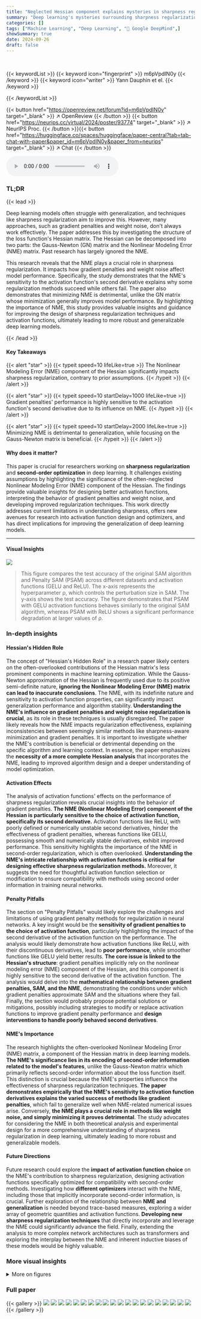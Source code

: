 ```yaml
---
title: "Neglected Hessian component explains mysteries in sharpness regularization"
summary: "Deep learning's mysteries surrounding sharpness regularization are solved by uncovering the crucial role of the neglected Hessian component, the Nonlinear Modeling Error (NME)."
categories: []
tags: ["Machine Learning", "Deep Learning", "🏢 Google DeepMind",]
showSummary: true
date: 2024-09-26
draft: false
---
```


<br>

{{< keywordList >}}
{{< keyword icon="fingerprint" >}} m6pVpdIN0y {{< /keyword >}}
{{< keyword icon="writer" >}} Yann Dauphin et el. {{< /keyword >}}
 
{{< /keywordList >}}

{{< button href="https://openreview.net/forum?id=m6pVpdIN0y" target="_blank" >}}
↗ OpenReview
{{< /button >}}
{{< button href="https://neurips.cc/virtual/2024/poster/93774" target="_blank" >}}
↗ NeurIPS Proc.
{{< /button >}}{{< button href="https://huggingface.co/spaces/huggingface/paper-central?tab=tab-chat-with-paper&paper_id=m6pVpdIN0y&paper_from=neurips" target="_blank" >}}
↗ Chat
{{< /button >}}



<audio controls>
    <source src="https://ai-paper-reviewer.com/m6pVpdIN0y/podcast.wav" type="audio/wav">
    Your browser does not support the audio element.
</audio>


### TL;DR


{{< lead >}}

Deep learning models often struggle with generalization, and techniques like sharpness regularization aim to improve this.  However, many approaches, such as gradient penalties and weight noise, don't always work effectively. The paper addresses this by investigating the structure of the loss function's Hessian matrix.  The Hessian can be decomposed into two parts: the Gauss-Newton (GN) matrix and the Nonlinear Modeling Error (NME) matrix.  Past research has largely ignored the NME. 

This research reveals that the NME plays a crucial role in sharpness regularization. It impacts how gradient penalties and weight noise affect model performance. Specifically, the study demonstrates that the NME's sensitivity to the activation function's second derivative explains why some regularization methods succeed while others fail. The paper also demonstrates that minimizing NME is detrimental, unlike the GN matrix whose minimization generally improves model performance. By highlighting the importance of NME, this study provides valuable insights and guidance for improving the design of sharpness regularization techniques and activation functions, ultimately leading to more robust and generalizable deep learning models.

{{< /lead >}}


#### Key Takeaways

{{< alert "star" >}}
{{< typeit speed=10 lifeLike=true >}} The Nonlinear Modeling Error (NME) component of the Hessian significantly impacts sharpness regularization, contrary to prior assumptions. {{< /typeit >}}
{{< /alert >}}

{{< alert "star" >}}
{{< typeit speed=10 startDelay=1000 lifeLike=true >}} Gradient penalties' performance is highly sensitive to the activation function's second derivative due to its influence on NME. {{< /typeit >}}
{{< /alert >}}

{{< alert "star" >}}
{{< typeit speed=10 startDelay=2000 lifeLike=true >}} Minimizing NME is detrimental to generalization, while focusing on the Gauss-Newton matrix is beneficial. {{< /typeit >}}
{{< /alert >}}

#### Why does it matter?
This paper is crucial for researchers working on **sharpness regularization** and **second-order optimization** in deep learning. It challenges existing assumptions by highlighting the significance of the often-neglected Nonlinear Modeling Error (NME) component of the Hessian. The findings provide valuable insights for designing better activation functions, interpreting the behavior of gradient penalties and weight noise, and developing improved regularization techniques.  This work directly addresses current limitations in understanding sharpness, offers new avenues for research into activation function design and optimizers, and has direct implications for improving the generalization of deep learning models.

------
#### Visual Insights



![](https://ai-paper-reviewer.com/m6pVpdIN0y/figures_4_1.jpg)

> This figure compares the test accuracy of the original SAM algorithm and Penalty SAM (PSAM) across different datasets and activation functions (GELU and ReLU).  The x-axis represents the hyperparameter ρ, which controls the perturbation size in SAM.  The y-axis shows the test accuracy. The figure demonstrates that PSAM with GELU activation functions behaves similarly to the original SAM algorithm, whereas PSAM with ReLU shows a significant performance degradation at larger values of ρ.







### In-depth insights


#### Hessian's Hidden Role
The concept of "Hessian's Hidden Role" in a research paper likely centers on the often-overlooked contributions of the Hessian matrix's less prominent components in machine learning optimization.  While the Gauss-Newton approximation of the Hessian is frequently used due to its positive semi-definite nature, **ignoring the Nonlinear Modeling Error (NME) matrix can lead to inaccurate conclusions**. The NME, with its indefinite nature and sensitivity to activation function properties, can significantly impact generalization performance and algorithm stability.  **Understanding the NME's influence on gradient penalties and weight noise regularization is crucial**, as its role in these techniques is usually disregarded.  The paper likely reveals how the NME impacts regularization effectiveness, explaining inconsistencies between seemingly similar methods like sharpness-aware minimization and gradient penalties.  It is important to investigate whether the NME's contribution is beneficial or detrimental depending on the specific algorithm and learning context.  In essence, the paper emphasizes the **necessity of a more complete Hessian analysis** that incorporates the NME, leading to improved algorithm design and a deeper understanding of model optimization.

#### Activation Effects
The analysis of activation functions' effects on the performance of sharpness regularization reveals crucial insights into the behavior of gradient penalties.  **The NME (Nonlinear Modeling Error) component of the Hessian is particularly sensitive to the choice of activation function, specifically its second derivative.**  Activation functions like ReLU, with poorly defined or numerically unstable second derivatives, hinder the effectiveness of gradient penalties, whereas functions like GELU, possessing smooth and numerically stable derivatives, exhibit improved performance.  This sensitivity highlights the importance of the NME in second-order regularization, which is often overlooked.  **Understanding the NME's intricate relationship with activation functions is critical for designing effective sharpness regularization methods.**  Moreover, it suggests the need for thoughtful activation function selection or modification to ensure compatibility with methods using second order information in training neural networks.

#### Penalty Pitfalls
The section on "Penalty Pitfalls" would likely explore the challenges and limitations of using gradient penalty methods for regularization in neural networks.  A key insight would be the **sensitivity of gradient penalties to the choice of activation function**, particularly highlighting the impact of the second derivative of the activation function on the performance.  The analysis would likely demonstrate how activation functions like ReLU, with their discontinuous derivatives, lead to **poor performance**, while smoother functions like GELU yield better results.  **The core issue is linked to the Hessian's structure**: gradient penalties implicitly rely on the nonlinear modeling error (NME) component of the Hessian, and this component is highly sensitive to the second derivative of the activation function.  The analysis would delve into the **mathematical relationship between gradient penalties, SAM, and the NME**, demonstrating the conditions under which gradient penalties approximate SAM and the situations where they fail.  Finally, the section would probably propose potential solutions or mitigations, possibly including strategies to modify or replace activation functions to improve gradient penalty performance and **design interventions to handle poorly behaved second derivatives**.

#### NME's Importance
The research highlights the often-overlooked Nonlinear Modeling Error (NME) matrix, a component of the Hessian matrix in deep learning models.  **The NME's significance lies in its encoding of second-order information related to the model's features**, unlike the Gauss-Newton matrix which primarily reflects second-order information about the loss function itself.  This distinction is crucial because the NME's properties influence the effectiveness of sharpness regularization techniques.  **The paper demonstrates empirically that the NME's sensitivity to activation function derivatives explains the varied success of methods like gradient penalties**, which fail to generalize well when NME-related numerical issues arise.  Conversely, **the NME plays a crucial role in methods like weight noise, and simply minimizing it proves detrimental**.  The study advocates for considering the NME in both theoretical analysis and experimental design for a more comprehensive understanding of sharpness regularization in deep learning, ultimately leading to more robust and generalizable models.

#### Future Directions
Future research could explore the **impact of activation function choice** on the NME's contribution to sharpness regularization, designing activation functions specifically optimized for compatibility with second-order methods.  Investigating how **different optimizers** interact with the NME, including those that implicitly incorporate second-order information, is crucial.  Further exploration of the relationship between **NME and generalization** is needed beyond trace-based measures, exploring a wider array of geometric quantities and activation functions.  **Developing new sharpness regularization techniques** that directly incorporate and leverage the NME could significantly advance the field.  Finally, extending the analysis to more complex network architectures such as transformers and exploring the interplay between the NME and inherent inductive biases of these models would be highly valuable.


### More visual insights

<details>
<summary>More on figures
</summary>


![](https://ai-paper-reviewer.com/m6pVpdIN0y/figures_4_2.jpg)

> This figure shows the test accuracy as the hyperparameter p increases for three different datasets (Imagenet, CIFAR-10, and Fashion MNIST).  Three different activation functions are used: ReLU, GELU, and GELU with the activation NME ablated. The results demonstrate that removing information from the NME reduces the effectiveness of the gradient penalty, particularly for ReLU and GELU with ablated NME. This supports the paper's claim that the NME is crucial for understanding the performance of gradient penalty regularization.


![](https://ai-paper-reviewer.com/m6pVpdIN0y/figures_5_1.jpg)

> This figure shows the test accuracy on the ImageNet dataset as the hyperparameter p increases for different activation functions.  The experiment involves adding synthetic information to the Nonlinear Modeling Error (NME) component of the Hessian, specifically for the ReLU activation function. The results indicate that adding synthetic NME improves the performance of the gradient penalty regularization method as p gets larger.  The control groups using ReLU and GeLU without synthetic NME are shown for comparison.


![](https://ai-paper-reviewer.com/m6pVpdIN0y/figures_7_1.jpg)

> This figure compares the test accuracy of three different methods (Gauss-Newton Trace Penalty, Hessian Trace Penalty, and Weight Noise) across three datasets (Imagenet, CIFAR-10, and Fashion MNIST) as the hyperparameter σ² increases.  The Gauss-Newton Trace Penalty, which ignores the Nonlinear Modeling Error (NME) component of the Hessian, shows consistently better performance than the Hessian Trace Penalty and Weight Noise, both of which include the NME. This highlights the detrimental effect of minimizing the NME during training and the importance of considering the NME in sharpness regularization.


![](https://ai-paper-reviewer.com/m6pVpdIN0y/figures_7_2.jpg)

> The figure compares the test accuracy of two different penalty methods (Gauss-Newton and Hessian trace penalty) against the noise parameter (σ²) in weight noise experiments.  The Gauss-Newton penalty shows stable and consistent performance across various noise levels. In contrast, the Hessian penalty shows significantly unstable performance, exhibiting large fluctuations in accuracy.  Despite increasing the number of samples used in the Hutchinson estimator (from one in Figure 4 to five here), the instability of the Hessian penalty persists. This suggests that the instability is not solely due to the limitations of the estimation method, but rather inherent in the nature of the Hessian penalty itself.


![](https://ai-paper-reviewer.com/m6pVpdIN0y/figures_7_3.jpg)

> This figure shows the trace of the Hessian and Gauss-Newton matrices over training iterations for two different methods: Hessian Trace Penalty and Gauss-Newton Trace Penalty. The key takeaway is that minimizing the Hessian trace, which includes the Nonlinear Modeling Error (NME), leads to increasingly negative values and instability. In contrast, the Gauss-Newton trace remains stable and close to zero. This illustrates the detrimental impact of minimizing the NME during training.


![](https://ai-paper-reviewer.com/m6pVpdIN0y/figures_13_1.jpg)

> The figure shows the loss landscape and the norm of the Nonlinear Modeling Error (NME) for a two-parameter model with ReLU and β-GELU activations.  The left panel shows that the ReLU activation results in a piecewise quadratic loss landscape, whereas β-GELU produces a smoother surface. The right panel visualizes the NME, illustrating how it highlights the boundaries between different linear regions in the ReLU case, providing information about the model's ability to switch between these regions, whereas the β-GELU NME is largely concentrated near these boundaries.


![](https://ai-paper-reviewer.com/m6pVpdIN0y/figures_17_1.jpg)

> This figure compares the test accuracy of models trained using standard SGD and SGD with a gradient penalty, as the parameter β in the β-GELU activation function is varied. The results are shown for both the Imagenet and CIFAR-10 datasets.  As β increases, the β-GELU activation function approaches the ReLU function. The figure shows that the gradient penalty significantly improves accuracy for smaller β, but as β increases and approaches ReLU, the benefit of the gradient penalty diminishes and even becomes detrimental, highlighting the importance of the NME (Nonlinear Modeling Error) component of the Hessian. The Gauss-Newton trace penalty, which excludes the NME, shows more stable performance across the range of β values.


![](https://ai-paper-reviewer.com/m6pVpdIN0y/figures_17_2.jpg)

> The figure shows the fraction of non-zero second derivatives of the β-GELU activation function before and after training on the ImageNet and CIFAR-10 datasets.  It illustrates how the sparsity of the second derivative changes with the β parameter, especially after training. The high sparsity for large β values contributes to the failure of gradient penalties with ReLU-like activations.


![](https://ai-paper-reviewer.com/m6pVpdIN0y/figures_18_1.jpg)

> This figure shows the impact of ablating the full Nonlinear Modeling Error (NME) from the gradient penalty update rule on the test accuracy.  The experiment uses GELU activation functions. Two lines are shown: one for the standard GELU activation, and one for GELU with the NME component removed from its gradient penalty calculations. The results demonstrate that removing the NME significantly reduces performance across all values of the hyperparameter p.


</details>






### Full paper

{{< gallery >}}
<img src="https://ai-paper-reviewer.com/m6pVpdIN0y/1.png" class="grid-w50 md:grid-w33 xl:grid-w25" />
<img src="https://ai-paper-reviewer.com/m6pVpdIN0y/2.png" class="grid-w50 md:grid-w33 xl:grid-w25" />
<img src="https://ai-paper-reviewer.com/m6pVpdIN0y/3.png" class="grid-w50 md:grid-w33 xl:grid-w25" />
<img src="https://ai-paper-reviewer.com/m6pVpdIN0y/4.png" class="grid-w50 md:grid-w33 xl:grid-w25" />
<img src="https://ai-paper-reviewer.com/m6pVpdIN0y/5.png" class="grid-w50 md:grid-w33 xl:grid-w25" />
<img src="https://ai-paper-reviewer.com/m6pVpdIN0y/6.png" class="grid-w50 md:grid-w33 xl:grid-w25" />
<img src="https://ai-paper-reviewer.com/m6pVpdIN0y/7.png" class="grid-w50 md:grid-w33 xl:grid-w25" />
<img src="https://ai-paper-reviewer.com/m6pVpdIN0y/8.png" class="grid-w50 md:grid-w33 xl:grid-w25" />
<img src="https://ai-paper-reviewer.com/m6pVpdIN0y/9.png" class="grid-w50 md:grid-w33 xl:grid-w25" />
<img src="https://ai-paper-reviewer.com/m6pVpdIN0y/10.png" class="grid-w50 md:grid-w33 xl:grid-w25" />
<img src="https://ai-paper-reviewer.com/m6pVpdIN0y/11.png" class="grid-w50 md:grid-w33 xl:grid-w25" />
<img src="https://ai-paper-reviewer.com/m6pVpdIN0y/12.png" class="grid-w50 md:grid-w33 xl:grid-w25" />
<img src="https://ai-paper-reviewer.com/m6pVpdIN0y/13.png" class="grid-w50 md:grid-w33 xl:grid-w25" />
<img src="https://ai-paper-reviewer.com/m6pVpdIN0y/14.png" class="grid-w50 md:grid-w33 xl:grid-w25" />
<img src="https://ai-paper-reviewer.com/m6pVpdIN0y/15.png" class="grid-w50 md:grid-w33 xl:grid-w25" />
<img src="https://ai-paper-reviewer.com/m6pVpdIN0y/16.png" class="grid-w50 md:grid-w33 xl:grid-w25" />
<img src="https://ai-paper-reviewer.com/m6pVpdIN0y/17.png" class="grid-w50 md:grid-w33 xl:grid-w25" />
<img src="https://ai-paper-reviewer.com/m6pVpdIN0y/18.png" class="grid-w50 md:grid-w33 xl:grid-w25" />
<img src="https://ai-paper-reviewer.com/m6pVpdIN0y/19.png" class="grid-w50 md:grid-w33 xl:grid-w25" />
<img src="https://ai-paper-reviewer.com/m6pVpdIN0y/20.png" class="grid-w50 md:grid-w33 xl:grid-w25" />
{{< /gallery >}}